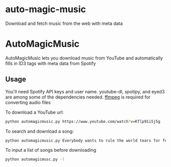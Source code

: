 # auto-magic-music
Download and fetch music from the web with meta data


AutoMagicMusic
==============

AutoMagicMusic lets you download music from YouTube and automatically fills in ID3 tags with meta data from Spotify

Usage
---------
You'll need Spotify API keys and user name. youtube-dl, spotipy, and eyed3 are among some of the dependencies needed. [ffmpeg]([https://github.com/adaptlearning/adapt_authoring/wiki/Installing-FFmpeg) is required for converting audio files

To download a YouTube url:
```bash
python automagicmusic.py https://www.youtube.com/watch?v=KTlp91iSj5g
```

To search and download a song:
```bash
python automagicmusic.py Everybody wants to rule the world tears for fears
```

To input a list of songs before downloading
```bash
python automagicmusc.py -l
```
